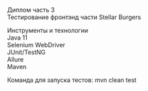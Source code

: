 Диплом часть 3  
Тестирование фронтэнд части Stellar Burgers    

Инструменты и технологии  
    Java 11  
    Selenium WebDriver  
    JUnit/TestNG  
    Allure  
    Maven  

Команда для запуска тестов: mvn clean test
